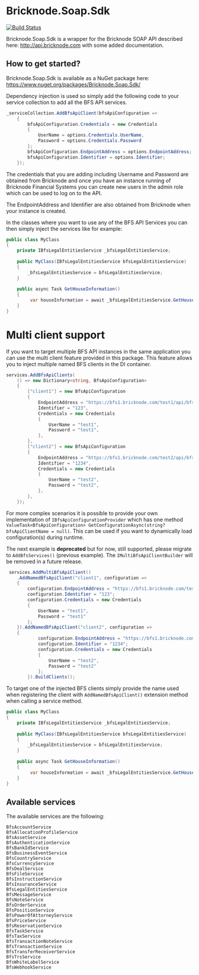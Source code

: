 # Bricknode.Soap.Sdk

[![Build Status](https://dev.azure.com/Bricknode-BFS/BricknodeBroker/_apis/build/status/Bricknode.Bricknode.Soap.Sdk?branchName=master)](https://dev.azure.com/Bricknode-BFS/BricknodeBroker/_build/latest?definitionId=2&branchName=master)

Bricknode.Soap.Sdk is a wrapper for the Bricknode SOAP API described here: http://api.bricknode.com with some added documentation.

## How to get started?

Bricknode.Soap.Sdk is available as a NuGet package here: https://www.nuget.org/packages/Bricknode.Soap.Sdk/

Dependency injection is used so simply add the following code to your service collection to add all the BFS API services.

```csharp
_serviceCollection.AddBfsApiClient(bfsApiConfiguration =>
    {
        bfsApiConfiguration.Credentials = new Credentials
        {
            UserName = options.Credentials.UserName,
            Password = options.Credentials.Password
        };
        bfsApiConfiguration.EndpointAddress = options.EndpointAddress;
        bfsApiConfiguration.Identifier = options.Identifier;
    });
```

The credentials that you are adding including Username and Password are obtained from Bricknode and once you have an instance running of Bricknode Financial Systems you can create new users in the admin role which can be used to log on to the API.

The EndpointAddress and Identifier are also obtained from Bricknode when your instance is created.

In the classes where you want to use any of the BFS API Services you can then simply inject the services like for example:

```csharp
public class MyClass
{
    private IBfsLegalEntitiesService _bfsLegalEntitiesService;
    
    public MyClass(IBfsLegalEntitiesService bfsLegalEntitiesService)
    {
        _bfsLegalEntitiesService = bfsLegalEntitiesService;
    }
    
    public async Task GetHouseInformation()
    {
         var houseInformation = await _bfsLegalEntitiesService.GetHouseInformationAsync();
    }
}
```
# Multi client support

If you want to target multiple BFS API instances in the same application you can use the multi client feature provided in this package. This feature allows you to inject multiple named BFS clients in the DI container.

```csharp
services.AddBfsApiClients(
    () => new Dictionary<string, BfsApiConfiguration>
    {
        ["client1"] = new BfsApiConfiguration
        {
            EndpointAddress = "https://bfs1.bricknode.com/test1/api/bfsapi.asmx",
            Identifier = "123",
            Credentials = new Credentials
            {
                UserName = "test1",
                Password = "test1",
            },
        },
        ["client2"] = new BfsApiConfiguration
        {
            EndpointAddress = "https://bfs1.bricknode.com/test2/api/bfsapi.asm",
            Identifier = "1234",
            Credentials = new Credentials
            {
                UserName = "test2",
                Password = "test2",
            },
        },
    });
```

For more complex scenarios it is possible to provide your own implementation of `IBfsApiConfigurationProvider` which has one method `ValueTask<BfsApiConfiguration> GetConfigurationAsync(string? bfsApiClientName = null)`. This can be used if you want to dynamically load configuration(s) during runtime.

The next example is **deprecated** but for now, still supported, please migrate to `AddBfsServices()` (previous example). The `IMultiBfsApiClientBuilder` will be removed in a future release.

```csharp
 services.AddMultiBfsApiClient()
    .AddNamedBfsApiClient("client1", configuration =>
    {
        configuration.EndpointAddress = "https://bfs1.bricknode.com/test1/api/bfsapi.asmx";
        configuration.Identifier = "123";
        configuration.Credentials = new Credentials
        {
            UserName = "test1",
            Password = "test1"
        };
    }).AddNamedBfsApiClient("client2", configuration =>
    {
            configuration.EndpointAddress = "https://bfs1.bricknode.com/test2/api/bfsapi.asmx";
            configuration.Identifier = "1234";
            configuration.Credentials = new Credentials
            {
                UserName = "test2",
                Password = "test2"
            };
        }).BuildClients();
```

To target one of the injected BFS clients simply provide the name used when registering the client with `AddNamedBfsApiClient()` extension method when calling a service method.

```csharp
public class MyClass
{
    private IBfsLegalEntitiesService _bfsLegalEntitiesService;
    
    public MyClass(IBfsLegalEntitiesService bfsLegalEntitiesService)
    {
        _bfsLegalEntitiesService = bfsLegalEntitiesService;
    }
    
    public async Task GetHouseInformation()
    {
         var houseInformation = await _bfsLegalEntitiesService.GetHouseInformationAsync(bfsApiClientName: "client1");
    }
}
```

## Available services

The available services are the following:

```
BfsAccountService
BfsAllocationProfileService
BfsAssetService
BfsAuthenticationService
BfsBankIdService
BfsBusinessEventService
BfsCountryService
BfsCurrencyService
BfsDealService
BfsFileService
BfsInstructionService
BfsInsuranceService
BfsLegalEntitiesService
BfsMessageService
BfsNoteService
BfsOrderService
BfsPositionService
BfsPowerOfAttorneyService
BfsPriceService
BfsReservationService
BfsTaskService
BfsTaxService
BfsTransactionNoteService
BfsTransactionService
BfsTransferReceiverService
BfsTrsService
BfsWhiteLabelService
BfsWebhookService
````
